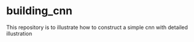 # building_cnn
This repository is to illustrate how to construct a simple cnn with detailed illustration
